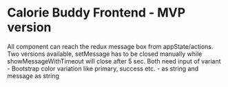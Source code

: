 # Calorie Buddy Frontend - MVP version

All component can reach the redux message box from appState/actions. Two versions available, setMessage has to be closed manually while showMessageWithTimeout will close after 5 sec. Both need input of variant - Bootstrap color variation like primary, success etc. - as string and message as string
